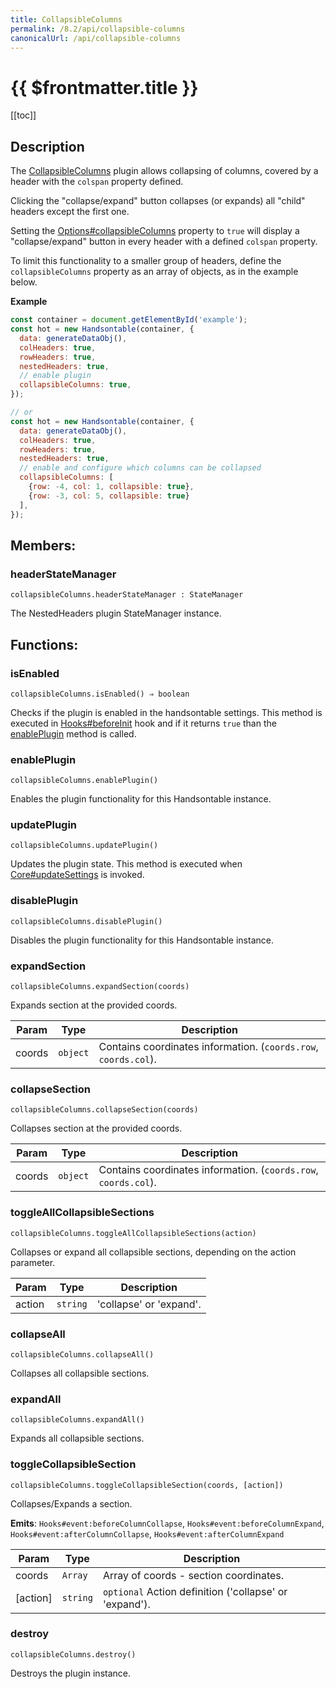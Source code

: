```yaml
---
title: CollapsibleColumns
permalink: /8.2/api/collapsible-columns
canonicalUrl: /api/collapsible-columns
---
```


# {{ $frontmatter.title }}

[[toc]]

## Description


The [CollapsibleColumns](#CollapsibleColumns) plugin allows collapsing of columns, covered by a header with the `colspan` property defined.

Clicking the "collapse/expand" button collapses (or expands) all "child" headers except the first one.

Setting the [Options#collapsibleColumns](./Options/#collapsibleColumns) property to `true` will display a "collapse/expand" button in every header
with a defined `colspan` property.

To limit this functionality to a smaller group of headers, define the `collapsibleColumns` property as an array
of objects, as in the example below.


**Example**  
```js
const container = document.getElementById('example');
const hot = new Handsontable(container, {
  data: generateDataObj(),
  colHeaders: true,
  rowHeaders: true,
  nestedHeaders: true,
  // enable plugin
  collapsibleColumns: true,
});

// or
const hot = new Handsontable(container, {
  data: generateDataObj(),
  colHeaders: true,
  rowHeaders: true,
  nestedHeaders: true,
  // enable and configure which columns can be collapsed
  collapsibleColumns: [
    {row: -4, col: 1, collapsible: true},
    {row: -3, col: 5, collapsible: true}
  ],
});
```
## Members:

### headerStateManager
`collapsibleColumns.headerStateManager : StateManager`

The NestedHeaders plugin StateManager instance.


## Functions:

### isEnabled
`collapsibleColumns.isEnabled() ⇒ boolean`

Checks if the plugin is enabled in the handsontable settings. This method is executed in [Hooks#beforeInit](./Hooks/#beforeInit)
hook and if it returns `true` than the [enablePlugin](#CollapsibleColumns+enablePlugin) method is called.



### enablePlugin
`collapsibleColumns.enablePlugin()`

Enables the plugin functionality for this Handsontable instance.



### updatePlugin
`collapsibleColumns.updatePlugin()`

Updates the plugin state. This method is executed when [Core#updateSettings](./Core/#updateSettings) is invoked.



### disablePlugin
`collapsibleColumns.disablePlugin()`

Disables the plugin functionality for this Handsontable instance.



### expandSection
`collapsibleColumns.expandSection(coords)`

Expands section at the provided coords.


| Param | Type | Description |
| --- | --- | --- |
| coords | <code>object</code> | Contains coordinates information. (`coords.row`, `coords.col`). |



### collapseSection
`collapsibleColumns.collapseSection(coords)`

Collapses section at the provided coords.


| Param | Type | Description |
| --- | --- | --- |
| coords | <code>object</code> | Contains coordinates information. (`coords.row`, `coords.col`). |



### toggleAllCollapsibleSections
`collapsibleColumns.toggleAllCollapsibleSections(action)`

Collapses or expand all collapsible sections, depending on the action parameter.


| Param | Type | Description |
| --- | --- | --- |
| action | <code>string</code> | 'collapse' or 'expand'. |



### collapseAll
`collapsibleColumns.collapseAll()`

Collapses all collapsible sections.



### expandAll
`collapsibleColumns.expandAll()`

Expands all collapsible sections.



### toggleCollapsibleSection
`collapsibleColumns.toggleCollapsibleSection(coords, [action])`

Collapses/Expands a section.

**Emits**: <code>Hooks#event:beforeColumnCollapse</code>, <code>Hooks#event:beforeColumnExpand</code>, <code>Hooks#event:afterColumnCollapse</code>, <code>Hooks#event:afterColumnExpand</code>  

| Param | Type | Description |
| --- | --- | --- |
| coords | <code>Array</code> | Array of coords - section coordinates. |
| [action] | <code>string</code> | `optional` Action definition ('collapse' or 'expand'). |



### destroy
`collapsibleColumns.destroy()`

Destroys the plugin instance.


